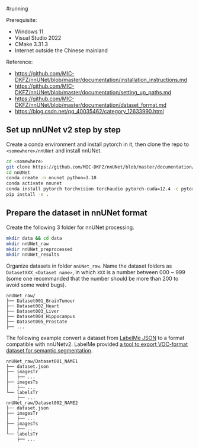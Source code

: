 #running 

Prerequisite:
- Windows 11
- Visual Studio 2022
- CMake 3.31.3
- Internet outside the Chinese mainland

Reference: 
- https://github.com/MIC-DKFZ/nnUNet/blob/master/documentation/installation_instructions.md
- https://github.com/MIC-DKFZ/nnUNet/blob/master/documentation/setting_up_paths.md
- https://github.com/MIC-DKFZ/nnUNet/blob/master/documentation/dataset_format.md
- https://blog.csdn.net/qq_40035462/category_12633990.html

## Set up nnUNet v2 step by step

Create a conda environment and install pytorch in it, then clone the repo to `<somewhere>/nnUNet` and install nnUNet.
```bash
cd <somewhere>
git clone https://github.com/MIC-DKFZ/nnUNet/blob/master/documentation/installation_instructions.md
cd nnUNet
conda create -n nnunet python=3.10
conda activate nnunet
conda install pytorch torchvision torchaudio pytorch-cuda=12.4 -c pytorch -c nvidia
pip install -e .
```

## Prepare the dataset in nnUNet format

Create the following 3 folder for nnUNet processing.
```bash
mkdir data && cd data
mkdir nnUNet_raw
mkdir nnUNet_preprocessed
mkdir nnUNet_results
```

Organize datasets in folder `nnUNet_raw`. Name the dataset folders as `DatasetXXX_<Dataset name>`, in which `XXX` is a number between 000 ~ 999 (some one recommanded that the number should be more than 200 to avoid some weird bugs).
```
nnUNet_raw/
├── Dataset001_BrainTumour
├── Dataset002_Heart
├── Dataset003_Liver
├── Dataset004_Hippocampus
├── Dataset005_Prostate
├── ...
```

The following example convert a dataset from [LabelMe JSON](https://roboflow.com/formats/labelme-json) to a format compatible with nnUNetv2. LabelMe provided [a tool to export VOC-format dataset for semantic segmentation](https://github.com/wkentaro/labelme/tree/main/examples/semantic_segmentation).

```
nnUNet_raw/Dataset001_NAME1
├── dataset.json
├── imagesTr
│   ├── ...
├── imagesTs
│   ├── ...
└── labelsTr
    ├── ...
nnUNet_raw/Dataset002_NAME2
├── dataset.json
├── imagesTr
│   ├── ...
├── imagesTs
│   ├── ...
└── labelsTr
    ├── ...
```


